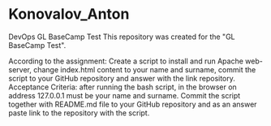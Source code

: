 # Konovalov_Anton
DevOps GL BaseCamp Test
This repository was created for the "GL BaseCamp Test".

According to the assignment: Create a script to install and run Apache web-server, change index.html content to your name and surname, commit the script to your GitHub repository and answer with the link repository.
Acceptance Criteria: after running the bash script, in the browser on address 127.0.0.1 must be your name and surname.
Commit the script together with README.md file to your GitHub repository and as an answer paste link to the repository with the script.
